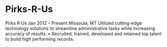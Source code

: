 # Pirks-R-Us
Pirks R Us Jan 2012 – Present Missoula, MT Utilized cutting-edge technology solutions to streamline administrative tasks while increasing accuracy of results. • Recruited, trained, developed and retained top talent to build high performing records. 
